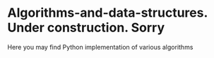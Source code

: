 # Algorithms-and-data-structures. Under construction. Sorry
Here you may find Python implementation of various algorithms
